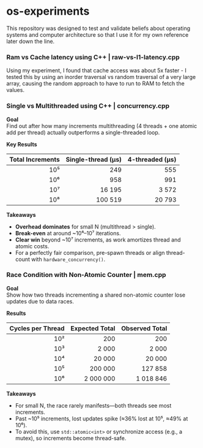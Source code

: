 # os-experiments

This repository was designed to test and validate beliefs about operating systems and computer architecture so that I use it for my own reference later down the line.

### Ram vs Cache latency using C++ | raw-vs-l1-latency.cpp

Using my experiment, I found that cache access was about 5x faster - I tested this by using an inorder traversal vs random traversal of a very large array, causing the random approach to have to run to RAM to fetch the values.

### Single vs Multithreaded using C++ | concurrency.cpp

**Goal**  
Find out after how many increments multithreading (4 threads + one atomic add per thread) actually outperforms a single-threaded loop.

**Key Results**

| Total Increments | Single-thread (µs) | 4-threaded (µs) |
|-----------------:|-------------------:|----------------:|
| 10⁵              | 249                | 555             |
| 10⁶              | 958                | 991             |
| 10⁷              | 16 195             | 3 572           |
| 10⁸              | 100 519            | 20 793          |

**Takeaways**  
- **Overhead dominates** for small N (multithread > single).  
- **Break-even** at around ~10⁶–10⁷ iterations.  
- **Clear win** beyond ~10⁷ increments, as work amortizes thread and atomic costs.  
- For a perfectly fair comparison, pre-spawn threads or align thread-count with `hardware_concurrency()`.  

### Race Condition with Non-Atomic Counter | mem.cpp

**Goal**  
Show how two threads incrementing a shared non-atomic counter lose updates due to data races.

**Results**

| Cycles per Thread | Expected Total | Observed Total |
|------------------:|---------------:|---------------:|
| 10²               | 200            | 200            |
| 10³               | 2 000          | 2 000          |
| 10⁴               | 20 000         | 20 000         |
| 10⁵               | 200 000        | 127 858        |
| 10⁶               | 2 000 000      | 1 018 846      |

**Takeaways**  
- For small N, the race rarely manifests—both threads see most increments.  
- Past ~10⁵ increments, lost updates spike (≈36% lost at 10⁵, ≈49% at 10⁶).  
- To avoid this, use `std::atomic<int>` or synchronize access (e.g., a mutex), so increments become thread-safe.

